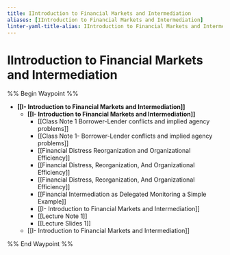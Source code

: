 ```yaml
---
title: IIntroduction to Financial Markets and Intermediation
aliases: [IIntroduction to Financial Markets and Intermediation]
linter-yaml-title-alias: IIntroduction to Financial Markets and Intermediation
---
```


# IIntroduction to Financial Markets and Intermediation

%% Begin Waypoint %%

- **[[I- Introduction to Financial Markets and Intermediation]]**
	- **[[I- Introduction to Financial Markets and Intermediation]]**
		- [[Class Note 1 Borrower-Lender conflicts and implied agency problems]]
		- [[Class Note 1- Borrower-Lender conflicts and implied agency problems]]
		- [[Financial Distress Reorganization and Organizational Efficiency]]
		- [[Financial Distress,   Reorganization,   And Organizational Efficiency]]
		- [[Financial Distress,  Reorganization,  And Organizational Efficiency]]
		- [[Financial Intermediation as Delegated Monitoring a Simple Example]]
		- [[I- Introduction to Financial Markets and Intermediation]]
		- [[Lecture Note 1]]
		- [[Lecture Slides 1]]
	- [[I- Introduction to Financial Markets and Intermediation]]

%% End Waypoint %%